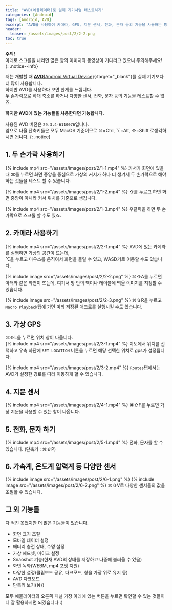 ```yaml
---
title: "AVD(에뮬레이터)로 실제 기기처럼 테스트하기"
categories: [Android]
tags: [Android, AVD]
excerpt: "AVD를 사용하여 카메라, GPS, 지문 센서, 전화, 문자 등의 기능을 사용하는 방법을 알아봅니다."
header:
  teaser: /assets/images/post/2/2-2.png
toc: true
---
```

**주의!**  
아래로 스크롤을 내리면 많은 양의 이미지와 동영상이 기다리고 있으니 주의해주세요!
{: .notice--info}

저는 개발할 때 [**AVD**(Android Virtual Device)](https://developer.android.com/studio/run/emulator){:target="_blank"}를 실제 기기보다 더 많이 사용합니다.  
하지만 AVD를 사용하다 보면 한계를 느낍니다.  
두 손가락으로 확대 축소를 하거나 다양한 센서, 전화, 문자 등의 기능을 테스트할 수 없죠.  

**하지만 AVD에 있는 기능들을 사용한다면 가능합니다.**  

사용된 AVD 버전은 `29.3.4-6110076`입니다.  
앞으로 나올 단축키들은 모두 MacOS 기준이므로 ⌘=Ctrl, ⌥=Alt, ⇧=Shift 로생각하시면 됩니다.
{: .notice}

## 1. 두 손가락 사용하기 
{% include mp4 src="/assets/images/post/2/1-1.mp4" %}
커서가 화면에 있을 때 ⌘를 누르면 화면 중앙을 중심으로 가상의 커서가 하나 더 생겨서 두 손가락으로 해야 하는 것들을 테스트 할 수 있습니다.

{% include mp4 src="/assets/images/post/2/1-2.mp4" %}
⇧를 누르고 하면 화면 중앙이 아니라 커서 위치를 기준으로 생깁니다.

{% include mp4 src="/assets/images/post/2/1-3.mp4" %}
우클릭을 하면 두 손가락으로 스크롤 할 수도 있죠.

## 2. 카메라 사용하기
{% include mp4 src="/assets/images/post/2/2-1.mp4" %}
AVD에 있는 카메라를 실행하면 가상의 공간이 뜨는데,  
⌥을 누르고 마우스를 움직여서 화면을 돌릴 수 있고, WASD키로 이동할 수도 있습니다.

{% include image src="/assets/images/post/2/2-2.png" %}
⌘⇧A를 누르면 아래와 같은 화면이 뜨는데, 여기서 방 안의 벽이나 테이블에 띄울 이미지를 지정할 수 있습니다.

{% include image src="/assets/images/post/2/2-3.png" %}
⌘⇧R을 누르고 `Macro Playback`탭에 가면 미리 저장된 매크로를 실행시킬 수도 있습니다.

## 3. 가상 GPS
⌘⇧L을 누르면 위치 창이 나옵니다.  
{% include mp4 src="/assets/images/post/2/3-1.mp4" %}
지도에서 위치를 선택하고 우측 하단에 `SET LOCATION` 버튼을 누르면 해당 선택한 위치로 gps가 설정됩니다.

{% include mp4 src="/assets/images/post/2/3-2.mp4" %}
`Routes`탭에서는 AVD가 설정한 경로를 따라 이동하게 할 수 있습니다.

## 4. 지문 센서
{% include mp4 src="/assets/images/post/2/4-1.mp4" %}
⌘⇧F를 누르면 가상 지문을 사용할 수 있는 창이 나옵니다.

## 5. 전화, 문자 하기
{% include mp4 src="/assets/images/post/2/5-1.mp4" %}
전화, 문자를 할 수 있습니다. (단축키 : ⌘⇧P)

## 6. 가속계, 온도계 압력계 등 다양한 센서
{% include image src="/assets/images/post/2/6-1.png" %}
{% include image src="/assets/images/post/2/6-2.png" %}
⌘⇧V로 다양한 센서들의 값을 조절할 수 있습니다.

## 그 외 기능들
다 적진 못했지만 더 많은 기능들이 있습니다.
- 화면 크기 조절
- 모바일 데이터 설정
- 배터리 충전 상태, 수명 설정
- 가상 헤드셋, 마이크 설정
- Snaoshot 기능(현재 AVD의 상태를 저장하고 나중에 불러올 수 있음)
- 화면 녹화(WEBM, mp4 포멧 지원)
- 다양한 설정(클립보드 공유, 다크모드, 창을 가장 위로 유지 등)
- AVD 다크모드
- 단축키 보기(⌘/)  

모두 에뮬레이터의 오른쪽 패널 가장 아래에 있는 버튼을 누르면 확인할 수 있는 것들이니 잘 활용하시면 되겠습니다 :)